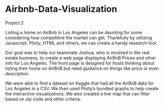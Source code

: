 # Airbnb-Data-Visualization
Project 2



  Listing a home on AirBnb in Los Angeles can be daunting for some considering how competitive the market can get. Thankfully by utilizing Javascript, Plotly, HTML and others, we can create a handy research tool. 
  
 Our goal was to help our teammate Joshua, who is involved in the real estate business, to create a web page displaying AirBnB Prices and other info for Los Angeles. The front page is designed for hosts thinking about listing their home on AirBnB but need guidance on things like price or even description. 

  We were able to find a dataset on Kaggle that had all the AirBnB data for Los Angeles in a CSV. We then used Plotly’s bundled graphs to help create the interactive visualizations. We also created a live map that can filter based on zip code and other criteria. 
